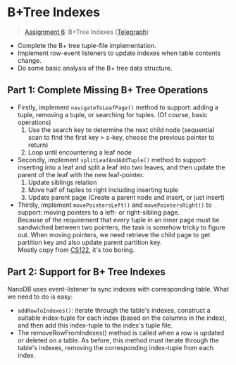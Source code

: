 # B+Tree Indexes

> [Assignment 6](http://courses.cms.caltech.edu/cs122/assignments/lab6.html):
> B+Tree Indexes
> ([Telegraph](https://telegra.ph/Assignment-6-B-Tree-Indexes-12-05))

* Complete the B+ tree tuple-file implementation.
* Implement row-event listeners to update indexes when table contents change.
* Do some basic analysis of the B+ tree data structure.

## Part 1: Complete Missing B+ Tree Operations

* Firstly, implement `navigateToLeafPage()` method to support: adding a tuple,
removing a tuple, or searching for tuples. (Of course, basic operations)
  1. Use the search key to determine the next child node (sequential scan to find
    the first key > s-key, choose the previous pointer to return)
  2. Loop until encountering a leaf node
* Secondly, implement `splitLeafAndAddTuple()` method to support: inserting into
  a leaf and split a leaf into two leaves, and then update the parent of the
  leaf with the new leaf-pointer.
  1. Update siblings relation
  2. Move half of tuples to right including inserting tuple
  3. Update parent page (Create a parent node and insert, or just insert)
* Thirdly, implement `movePointersLeft()` and `movePointersRight()` to support:
  moving pointers to a left- or right-sibling page.<br/>
  Because of the requirement that every tuple in an inner page must be
  sandwiched between two pointers, the task is somehow tricky to figure out.
  When moving pointers, we need retrieve the child page to get partition key and
  also update parent partition key.<br/>
  Mostly copy from [CS122](https://github.com/AChelikani/CS122), it's too boring.

## Part 2: Support for B+ Tree Indexes

NanoDB uses event-listener to sync indexes with corresponding table. What we
need to do is easy:
* `addRowToIndexes()`: iterate through the table's indexes, construct a suitable
  index-tuple for each index (based on the columns in the index), and then add
  this index-tuple to the index's tuple file.
* The removeRowFromIndexes() method is called when a row is updated or deleted
  on a table. As before, this method must iterate through the table's indexes,
  removing the corresponding index-tuple from each index.
